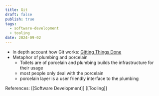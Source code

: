 ```yaml
---
title: Git
draft: false
publish: true
tags:
  - software-development
  - tooling
date: 2024-09-02
---
```

- In depth account how Git works: [Gitting Things Done](https://www.freecodecamp.org/news/gitting-things-done-book/)
- Metaphor of plumbing and porcelain
	- Toilets are of porcelain and plumbing builds the infrastructure for their usage
	- most people only deal with the porcelain
	- porcelain layer is a user friendly interface to the plumbing

References: [[Software Development]] [[Tooling]]